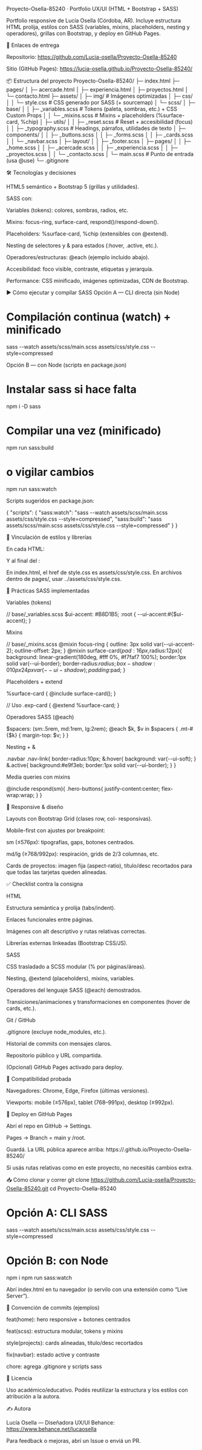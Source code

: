 Proyecto-Osella-85240 · Portfolio UX/UI (HTML + Bootstrap + SASS)

Portfolio responsive de Lucía Osella (Córdoba, AR).
Incluye estructura HTML prolija, estilos con SASS (variables, mixins, placeholders, nesting y operadores), grillas con Bootstrap, y deploy en GitHub Pages.

🔗 Enlaces de entrega

Repositorio: https://github.com/Lucia-osella/Proyecto-Osella-85240

Sitio (GitHub Pages): https://lucia-osella.github.io/Proyecto-Osella-85240/


📦 Estructura del proyecto
Proyecto-Osella-85240/
├─ index.html
├─ pages/
│  ├─ acercade.html
│  ├─ experiencia.html
│  ├─ proyectos.html
│  └─ contacto.html
├─ assets/
│  ├─ img/                     # Imágenes optimizadas
│  ├─ css/
│  │  └─ style.css             # CSS generado por SASS (+ sourcemap)
│  └─ scss/
│     ├─ base/
│     │  ├─ _variables.scss    # Tokens (paleta, sombras, etc.) + CSS Custom Props
│     │  └─ _mixins.scss       # Mixins + placeholders (%surface-card, %chip)
│     ├─ utils/
│     │  ├─ _reset.scss        # Reset + accesibilidad (focus)
│     │  ├─ _typography.scss   # Headings, párrafos, utilidades de texto
│     ├─ components/
│     │  ├─ _buttons.scss
│     │  ├─ _forms.scss
│     │  ├─ _cards.scss
│     │  └─ _navbar.scss
│     ├─ layout/
│     │  ├─ _footer.scss
│     ├─ pages/
│     │  ├─ _home.scss
│     │  ├─ _acercade.scss
│     │  ├─ _experiencia.scss
│     │  ├─ _proyectos.scss
│     │  └─ _contacto.scss
│     └─ main.scss             # Punto de entrada (usa @use)
└─ .gitignore

🛠️ Tecnologías y decisiones

HTML5 semántico + Bootstrap 5 (grillas y utilidades).

SASS con:

Variables (tokens): colores, sombras, radios, etc.

Mixins: focus-ring, surface-card, respond()/respond-down().

Placeholders: %surface-card, %chip (extensibles con @extend).

Nesting de selectores y & para estados (:hover, .active, etc.).

Operadores/estructuras: @each (ejemplo incluido abajo).

Accesibilidad: foco visible, contraste, etiquetas y jerarquía.

Performance: CSS minificado, imágenes optimizadas, CDN de Bootstrap.

▶️ Cómo ejecutar y compilar SASS
Opción A — CLI directa (sin Node)
# Compilación continua (watch) + minificado
sass --watch assets/scss/main.scss assets/css/style.css --style=compressed

Opción B — con Node (scripts en package.json)
# Instalar sass si hace falta
npm i -D sass

# Compilar una vez (minificado)
npm run sass:build
# o vigilar cambios
npm run sass:watch


Scripts sugeridos en package.json:

{
  "scripts": {
    "sass:watch": "sass --watch assets/scss/main.scss assets/css/style.css --style=compressed",
    "sass:build": "sass assets/scss/main.scss assets/css/style.css --style=compressed"
  }
}

🔧 Vinculación de estilos y librerías

En cada HTML:

<!-- Bootstrap CSS -->
<link href="https://cdn.jsdelivr.net/npm/bootstrap@5.3.3/dist/css/bootstrap.min.css" rel="stylesheet" />
<!-- Tu CSS generado por SASS -->
<link rel="stylesheet" href="../assets/css/style.css" />


Y al final del <body>:

<script src="https://cdn.jsdelivr.net/npm/bootstrap@5.3.3/dist/js/bootstrap.bundle.min.js"></script>


En index.html, el href de style.css es assets/css/style.css.
En archivos dentro de pages/, usar ../assets/css/style.css.

🧩 Prácticas SASS implementadas

Variables (tokens)

// base/_variables.scss
$ui-accent: #B8D1B5;
:root { --ui-accent:#{$ui-accent}; }


Mixins

// base/_mixins.scss
@mixin focus-ring { outline: 3px solid var(--ui-accent-2); outline-offset: 2px; }
@mixin surface-card($pad:16px,$radius:12px){
  background: linear-gradient(180deg, #fff 0%, #f7faf7 100%);
  border:1px solid var(--ui-border);
  border-radius:$radius;
  box-shadow:0 10px 24px var(--ui-shadow);
  padding:$pad;
}


Placeholders + extend

%surface-card { @include surface-card(); }

// Uso
.exp-card { @extend %surface-card; }


Operadores SASS (@each)

$spacers: (sm:.5rem, md:1rem, lg:2rem);
@each $k, $v in $spacers {
  .mt-#{$k} { margin-top: $v; }
}


Nesting + &

.navbar .nav-link{
  border-radius:10px;
  &:hover{ background: var(--ui-soft); }
  &.active{ background:#e9f3eb; border:1px solid var(--ui-border); }
}


Media queries con mixins

@include respond(sm){ .hero-buttons{ justify-content:center; flex-wrap:wrap; } }

📱 Responsive & diseño

Layouts con Bootstrap Grid (clases row, col- responsivas).

Mobile-first con ajustes por breakpoint:

sm (≤576px): tipografías, gaps, botones centrados.

md/lg (≥768/992px): respiración, grids de 2/3 columnas, etc.

Cards de proyectos: imagen fija (aspect-ratio), título/desc recortados para que todas las tarjetas queden alineadas.

✅ Checklist contra la consigna

HTML

 Estructura semántica y prolija (tabs/indent).

 Enlaces funcionales entre páginas.

 Imágenes con alt descriptivo y rutas relativas correctas.

 Librerías externas linkeadas (Bootstrap CSS/JS).

SASS

 CSS trasladado a SCSS modular (% por páginas/áreas).

 Nesting, @extend (placeholders), mixins, variables.

 Operadores del lenguaje SASS (@each) demostrados.

 Transiciones/animaciones y transformaciones en componentes (hover de cards, etc.).

Git / GitHub

 .gitignore (excluye node_modules, etc.).

 Historial de commits con mensajes claros.

 Repositorio público y URL compartida.

 (Opcional) GitHub Pages activado para deploy.

🧪 Compatibilidad probada

Navegadores: Chrome, Edge, Firefox (últimas versiones).

Viewports: mobile (≤576px), tablet (768–991px), desktop (≥992px).

🚀 Deploy en GitHub Pages

Abrí el repo en GitHub → Settings.

Pages → Branch = main y /root.

Guardá. La URL pública aparece arriba:
https://<usuario>.github.io/Proyecto-Osella-85240/

Si usás rutas relativas como en este proyecto, no necesitás cambios extra.

📥 Cómo clonar y correr
git clone https://github.com/Lucia-osella/Proyecto-Osella-85240.git
cd Proyecto-Osella-85240

# Opción A: CLI SASS
sass --watch assets/scss/main.scss assets/css/style.css --style=compressed

# Opción B: con Node
npm i
npm run sass:watch


Abrí index.html en tu navegador (o servilo con una extensión como “Live Server”).

🧾 Convención de commits (ejemplos)

feat(home): hero responsive + botones centrados

feat(scss): estructura modular, tokens y mixins

style(projects): cards alineadas, título/desc recortados

fix(navbar): estado active y contraste

chore: agrega .gitignore y scripts sass

🪪 Licencia

Uso académico/educativo. Podés reutilizar la estructura y los estilos con atribución a la autora.

✍️ Autora

Lucía Osella — Diseñadora UX/UI
Behance: https://www.behance.net/lucaosella

Para feedback o mejoras, abrí un Issue o enviá un PR.
